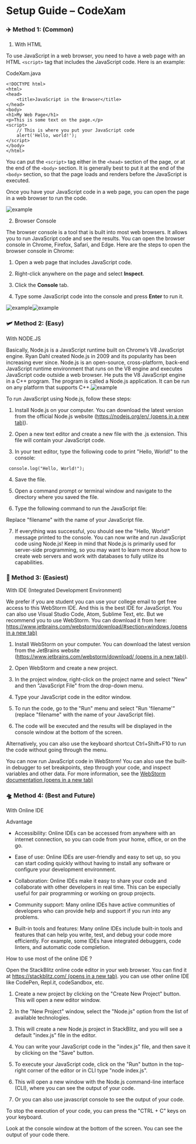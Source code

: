 # Setup Guide – CodeXam
### ✈️ Method 1: (Common)[](#️-method-1-common)

1.  With HTML

To use JavaScript in a web browser, you need to have a web page with an HTML `<script>` tag that includes the JavaScript code. Here is an example:

CodeXam.java

```
<!DOCTYPE html>
<html>
<head>
    <title>JavaScript in the Browser</title>
</head>
<body>
<h1>My Web Page</h1>
<p>This is some text on the page.</p>
<script>
    // This is where you put your JavaScript code
    alert('Hello, world!');
</script>
</body>
</html>
```


You can put the `<script>` tag either in the `<head>` section of the page, or at the end of the `<body>` section. It is generally best to put it at the end of the `<body>` section, so that the page loads and renders before the JavaScript is executed.

Once you have your JavaScript code in a web page, you can open the page in a web browser to run the code.

![example](https://github.com/Subham-Maity/javascript_codexam/blob/main/001.%20Setup%20&%20Installation/picndvid_xam/1.png?raw=true)

2.  Browser Console

The browser console is a tool that is built into most web browsers. It allows you to run JavaScript code and see the results. You can open the browser console in Chrome, Firefox, Safari, and Edge. Here are the steps to open the browser console in Chrome:

1.  Open a web page that includes JavaScript code.
    
2.  Right-click anywhere on the page and select **Inspect**.
    
3.  Click the **Console** tab.
    
4.  Type some JavaScript code into the console and press **Enter** to run it.
    

![example](https://github.com/Subham-Maity/javascript_codexam/blob/main/001.%20Setup%20&%20Installation/picndvid_xam/2.png?raw=true)![example](https://github.com/Subham-Maity/javascript_codexam/blob/main/001.%20Setup%20&%20Installation/picndvid_xam/3.png?raw=true)

### 🛩️ Method 2: (Easy)[](#️-method-2-easy)

With NODE.JS

Basically, Node.js is a JavaScript runtime built on Chrome’s V8 JavaScript engine. Ryan Dahl created Node.js in 2009 and its popularity has been increasing ever since. Node.js is an open-source, cross-platform, back-end JavaScript runtime environment that runs on the V8 engine and executes JavaScript code outside a web browser. He puts the V8 JavaScript engine in a C++ program. The program is called a Node.js application. It can be run on any platform that supports C++.![example](https://upload.wikimedia.org/wikipedia/commons/thumb/b/b2/Ryan_Dahl.jpg/800px-Ryan_Dahl.jpg)

To run JavaScript using Node.js, follow these steps:

1.  Install Node.js on your computer. You can download the latest version from the official Node.js website ([https://nodejs.org/en/ (opens in a new tab)](https://nodejs.org/en/)).
    
2.  Open a new text editor and create a new file with the .js extension. This file will contain your JavaScript code.
    
3.  In your text editor, type the following code to print "Hello, World!" to the console:
    

```
 console.log("Hello, World!");
```


4.  Save the file.
    
5.  Open a command prompt or terminal window and navigate to the directory where you saved the file.
    
6.  Type the following command to run the JavaScript file:
    

Replace "filename" with the name of your JavaScript file.

7.  If everything was successful, you should see the "Hello, World!" message printed to the console. You can now write and run JavaScript code using Node.js! Keep in mind that Node.js is primarily used for server-side programming, so you may want to learn more about how to create web servers and work with databases to fully utilize its capabilities.

### 🚀 Method 3: (Easiest)[](#-method-3-easiest)

With IDE (Integrated Development Environment)

We prefer if you are student you can use your college email to get free access to this WebStorm IDE. And this is the best IDE for JavaScript. You can also use Visual Studio Code, Atom, Sublime Text, etc. But we recommend you to use WebStorm. You can download it from here: [https://www.jetbrains.com/webstorm/download/#section=windows (opens in a new tab)](https://www.jetbrains.com/webstorm/download/#section=windows)

1.  Install WebStorm on your computer. You can download the latest version from the JetBrains website ([https://www.jetbrains.com/webstorm/download/ (opens in a new tab)](https://www.jetbrains.com/webstorm/download/)).
    
2.  Open WebStorm and create a new project.
    
3.  In the project window, right-click on the project name and select "New" and then "JavaScript File" from the drop-down menu.
    
4.  Type your JavaScript code in the editor window.
    
5.  To run the code, go to the "Run" menu and select "Run 'filename'" (replace "filename" with the name of your JavaScript file).
    
6.  The code will be executed and the results will be displayed in the console window at the bottom of the screen.
    

Alternatively, you can also use the keyboard shortcut Ctrl+Shift+F10 to run the code without going through the menu.

You can now run JavaScript code in WebStorm! You can also use the built-in debugger to set breakpoints, step through your code, and inspect variables and other data. For more information, see the [WebStorm documentation (opens in a new tab)](https://www.jetbrains.com/help/webstorm/getting-started-with-webstorm.html)

### 🛸 Method 4: (Best and Future)[](#-method-4-best-and-future)

With Online IDE

Advantage

*   Accessibility: Online IDEs can be accessed from anywhere with an internet connection, so you can code from your home, office, or on the go.
    
*   Ease of use: Online IDEs are user-friendly and easy to set up, so you can start coding quickly without having to install any software or configure your development environment.
    
*   Collaboration: Online IDEs make it easy to share your code and collaborate with other developers in real time. This can be especially useful for pair programming or working on group projects.
    
*   Community support: Many online IDEs have active communities of developers who can provide help and support if you run into any problems.
    
*   Built-in tools and features: Many online IDEs include built-in tools and features that can help you write, test, and debug your code more efficiently. For example, some IDEs have integrated debuggers, code linters, and automatic code completion.
    

How to use most of the online IDE ?

Open the StackBlitz online code editor in your web browser. You can find it at [https://stackblitz.com/ (opens in a new tab)](https://stackblitz.com/). you can use other online IDE like CodePen, Repl.it, codeSandbox, etc.

1.  Create a new project by clicking on the "Create New Project" button. This will open a new editor window.
    
2.  In the "New Project" window, select the "Node.js" option from the list of available technologies.
    
3.  This will create a new Node.js project in StackBlitz, and you will see a default "index.js" file in the editor.
    
4.  You can write your JavaScript code in the "index.js" file, and then save it by clicking on the "Save" button.
    
5.  To execute your JavaScript code, click on the "Run" button in the top-right corner of the editor or in CLI type "node index.js".
    
6.  This will open a new window with the Node.js command-line interface (CLI), where you can see the output of your code.
    
7.  Or you can also use javascript console to see the output of your code.
    

To stop the execution of your code, you can press the "CTRL + C" keys on your keyboard.

Look at the console window at the bottom of the screen. You can see the output of your code there.